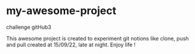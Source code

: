 # my-awesome-project
challenge gitHub3

This awesome project is created to experiment git notions like clone, push and pull
created at 15/09/22, late at night.
Enjoy life !
